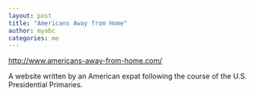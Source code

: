 ```yaml
---
layout: post
title: "Americans Away from Home"
author: myabc
categories: me
---
```



<http://www.americans-away-from-home.com/>

A website written by an American expat following the course of the U.S. Presidential Primaries.
